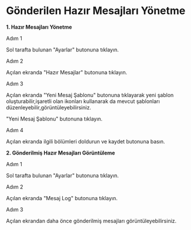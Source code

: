 # Gönderilen Hazır Mesajları Yönetme

**1. Hazır Mesajları Yönetme**

Adım 1

Sol tarafta bulunan "Ayarlar" butonuna tıklayın.

Adım 2

Açılan ekranda "Hazır Mesajlar" butonuna tıklayın.

Adım 3

Açılan ekranda "Yeni Mesaj Şablonu" butonuna tıklayarak yeni şablon oluşturabilir,işaretli olan ikonları kullanarak da mevcut şablonları düzenleyebilir,görüntüleyebilirsiniz.

"Yeni Mesaj Şablonu" butonuna tıklayın.

Adım 4

Açılan ekranda ilgili bölümleri doldurun ve kaydet butonuna basın.

**2. Gönderilmiş Hazır Mesajları Görüntüleme**

Adım 1

Sol tarafta bulunan "Ayarlar" butonuna tıklayın.

Adım 2

Açılan ekranda "Mesaj Log" butonuna tıklayın.

Adım 3

Açılan ekrandan daha önce gönderilmiş mesajları görüntüleyebilirsiniz.

